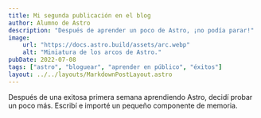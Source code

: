 ```yaml
---
title: Mi segunda publicación en el blog
author: Alumno de Astro
description: "Después de aprender un poco de Astro, ¡no podía parar!"
image:
    url: "https://docs.astro.build/assets/arc.webp"
    alt: "Miniatura de los arcos de Astro."
pubDate: 2022-07-08
tags: ["astro", "bloguear", "aprender en público", "éxitos"]
layout: ../../layouts/MarkdownPostLayout.astro
---
```

Después de una exitosa primera semana aprendiendo Astro, decidí probar un poco más. Escribí e importé un pequeño componente de memoria.